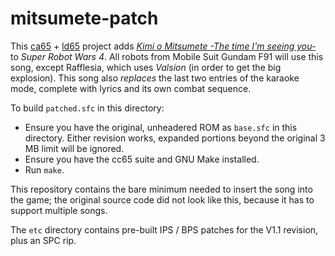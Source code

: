 # mitsumete-patch

This [ca65](https://cc65.github.io/doc/ca65.html) + [ld65](https://cc65.github.io/doc/ld65.html) project adds [*Kimi o Mitsumete -The time I'm seeing you-*](https://www.youtube.com/watch?v=jUqY5fJ-y9o) to *Super Robot Wars 4*. All robots from Mobile Suit Gundam F91 will use this song, except Rafflesia, which uses *Valsion* (in order to get the big explosion). This song also *replaces* the last two entries of the karaoke mode, complete with lyrics and its own combat sequence.

To build `patched.sfc` in this directory:

* Ensure you have the original, unheadered ROM as `base.sfc` in this directory. Either revision works, expanded portions beyond the original 3 MB limit will be ignored.
* Ensure you have the cc65 suite and GNU Make installed.
* Run `make`.

This repository contains the bare minimum needed to insert the song into the game; the original source code did not look like this, because it has to support multiple songs.

The `etc` directory contains pre-built IPS / BPS patches for the V1.1 revision, plus an SPC rip.
